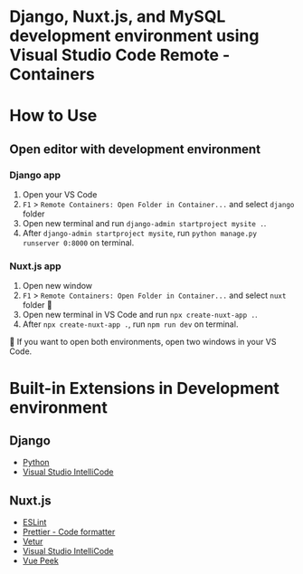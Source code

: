 Django, Nuxt.js, and MySQL development environment using Visual Studio Code Remote - Containers
==

# How to Use

## Open editor with development environment

### Django app

1. Open your VS Code
2. `F1` > `Remote Containers: Open Folder in Container...` and select `django` folder
3. Open new terminal and run `django-admin startproject mysite .`.
4. After `django-admin startproject mysite`, run `python manage.py runserver 0:8000` on terminal.

### Nuxt.js app

1. Open new window
2. `F1` > `Remote Containers: Open Folder in Container...` and select `nuxt` folder
:construction:
3. Open new terminal in VS Code and run `npx create-nuxt-app .`.
4. After `npx create-nuxt-app .`, run `npm run dev` on terminal.

:construction: If you want to open both environments, open two windows in your VS Code.

# Built-in Extensions in Development environment

## Django

- [Python](https://marketplace.visualstudio.com/items?itemName=ms-python.python)
- [Visual Studio IntelliCode](https://marketplace.visualstudio.com/items?itemName=VisualStudioExptTeam.vscodeintellicode)

## Nuxt.js

- [ESLint](https://marketplace.visualstudio.com/items?itemName=dbaeumer.vscode-eslint)
- [Prettier - Code formatter](https://marketplace.visualstudio.com/items?itemName=esbenp.prettier-vscode)
- [Vetur](https://marketplace.visualstudio.com/items?itemName=octref.vetur)
- [Visual Studio IntelliCode](https://marketplace.visualstudio.com/items?itemName=visualstudioexptteam.vscodeintellicode)
- [Vue Peek](https://marketplace.visualstudio.com/items?itemName=dariofuzinato.vue-peek)

